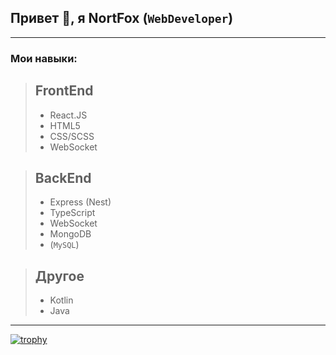 ## Привет 👋, я NortFox (`WebDeveloper`)
---
### Мои навыки:
> FrontEnd
> ---
> * React.JS 
> * HTML5
> * CSS/SCSS
> * WebSocket

> BackEnd
> ---
> * Express (Nest)
> * TypeScript
> * WebSocket
> * MongoDB
> * (`MySQL`)

> Другое
> ---
> * Kotlin
> * Java
---
[![trophy](https://github-profile-trophy.vercel.app/?username=nikitafox)](https://github.com/ryo-ma/github-profile-trophy)
